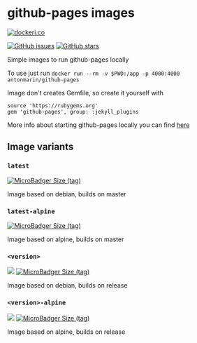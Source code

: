 # github-pages images

[![dockeri.co](http://dockeri.co/image/antonmarin/github-pages)](https://hub.docker.com/r/antonmarin/github-pages/)

[![GitHub issues](https://img.shields.io/github/issues/antonmarin/github-pages.svg "GitHub issues")](https://github.com/antonmarin/github-pages) [![GitHub stars](https://img.shields.io/github/stars/antonmarin/github-pages.svg "GitHub stars")](https://github.com/antonmarin/github-pages)

Simple images to run github-pages locally

To use just run `docker run --rm -v $PWD:/app -p 4000:4000 antonmarin/github-pages`

Image don't creates Gemfile, so create it yourself with
```
source 'https://rubygems.org'
gem 'github-pages', group: :jekyll_plugins
```

More info about starting github-pages locally you can find [here](https://help.github.com/articles/setting-up-your-github-pages-site-locally-with-jekyll/)

## Image variants

### `latest`

[![MicroBadger Size (tag)](https://img.shields.io/microbadger/image-size/antonmarin/github-pages/latest.svg?style=flat)](https://hub.docker.com/r/antonmarin/github-pages/)

Image based on debian, builds on master

### `latest-alpine`

[![MicroBadger Size (tag)](https://img.shields.io/microbadger/image-size/antonmarin/github-pages/latest-alpine.svg?style=flat)](https://hub.docker.com/r/antonmarin/github-pages/)

Image based on alpine, builds on master

### `<version>`

[![](https://images.microbadger.com/badges/version/antonmarin/github-pages:192.svg)](https://microbadger.com/images/antonmarin/github-pages:192) [![MicroBadger Size (tag)](https://img.shields.io/microbadger/image-size/antonmarin/github-pages/192.svg?style=flat)](https://hub.docker.com/r/antonmarin/github-pages/)

Image based on debian, builds on release

### `<version>-alpine`

[![](https://images.microbadger.com/badges/version/antonmarin/github-pages:192-alpine.svg)](https://microbadger.com/images/antonmarin/github-pages:192-alpine) [![MicroBadger Size (tag)](https://img.shields.io/microbadger/image-size/antonmarin/github-pages/192-alpine.svg?style=flat)](https://hub.docker.com/r/antonmarin/github-pages/)

Image based on alpine, builds on release
 
